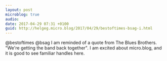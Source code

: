 ```yaml
---
layout: post
microblog: true
audio: 
date: 2017-04-29 07:31 +0100
guid: http://helgeg.micro.blog/2017/04/29/bestoftimes-bsag-i.html
---
```

@bestoftimes @bsag I am reminded of a quote from The Blues Brothers. "We're getting the band back together". I am excited about micro.blog, and it is good to see familiar handles here. 
